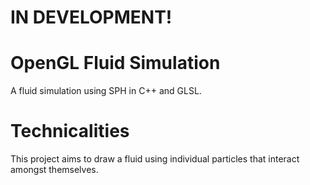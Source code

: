 # IN DEVELOPMENT!

# OpenGL Fluid Simulation

A fluid simulation using SPH in C++ and GLSL.

# Technicalities

This project aims to draw a fluid using individual particles that interact amongst themselves.